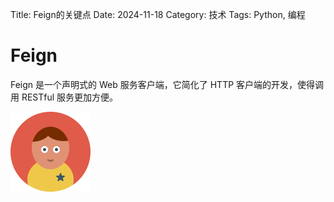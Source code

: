 Title: Feign的关键点
Date: 2024-11-18
Category: 技术
Tags: Python, 编程

# Feign
Feign 是一个声明式的 Web 服务客户端，它简化了 HTTP 客户端的开发，使得调用 RESTful 服务更加方便。

![头像](/images/profile.png)